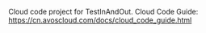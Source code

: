 Cloud code project for TestInAndOut. Cloud Code Guide: https://cn.avoscloud.com/docs/cloud_code_guide.html